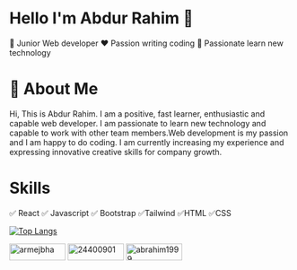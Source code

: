 # Hello I'm Abdur Rahim 👋
🥊 Junior Web developer
:heart: Passion writing coding
:robot: Passionate learn new technology

<!-- ![Passion write code](https://arturssmirnovs.github.io/github-profile-readme-generator/images/banner.png) -->

# 🚀 About Me

Hi, This is Abdur Rahim. I am a positive, fast learner, enthusiastic and capable web developer. I am passionate to learn new technology and capable to work with other team members.Web development is my passion and I am happy to do coding. I am currently increasing my experience and expressing innovative creative skills for company growth. 

# Skills
✅ React ✅ Javascript ✅ Bootstrap ✅Tailwind ✅HTML ✅CSS

[![Top Langs](https://github-readme-stats.vercel.app/api/top-langs/?username=anuraghazra&layout=compact)](https://github.com/anuraghazra/github-readme-stats)

<p align="left">
<a href="https://linkedin.com/in/armejbha" target="blank"><img align="center" src="https://raw.githubusercontent.com/rahuldkjain/github-profile-readme-generator/master/src/images/icons/Social/linked-in-alt.svg" alt="armejbha" height="30" width="100" /></a>
<a href="https://stackoverflow.com/users/24400901" target="blank"><img align="center" src="https://raw.githubusercontent.com/rahuldkjain/github-profile-readme-generator/master/src/images/icons/Social/stack-overflow.svg" alt="24400901" height="30" width="100" /></a>
<a href="https://fb.com/abrahim1999" target="blank"><img align="center" src="https://raw.githubusercontent.com/rahuldkjain/github-profile-readme-generator/master/src/images/icons/Social/facebook.svg" alt="abrahim1999" height="30" width="100" /></a>
</p>


